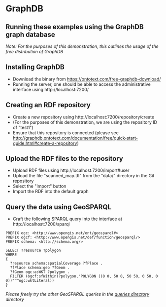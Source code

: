 # GraphDB
## Running these examples using the GraphDB graph database
_Note: For the purposes of this demonstration, this outlines the usage of the free distribution of GraphDB_

## Installing GraphDB
* Download the binary from https://ontotext.com/free-graphdb-download/
* Running the server, one should be able to access the administrative interface using http://localhost:7200/

## Creating an RDF repository
* Create a new repository using http://localhost:7200/repository/create
* (For the purposes of this demonstration, we are using the repository ID of "test1")
* Ensure that this repository is connected (please see http://graphdb.ontotext.com/documentation/free/quick-start-guide.html#create-a-repository)

## Upload the RDF files to the repository
* Upload RDF files using http://localhost:7200/import#user
* Upload the file "scanned_map.ttl" from the "data/" directory in the Git repository
* Select the "Import" button
* Import the RDF into the default graph

## Query the data using GeoSPARQL
* Craft the following SPARQL query into the interface at http://localhost:7200/sparql
```
PREFIX ogc: <http://www.opengis.net/ont/geosparql#>
PREFIX ogcf: <http://www.opengis.net/def/function/geosparql/>
PREFIX schema: <http://schema.org/>

SELECT ?resource ?polygon
WHERE
{
  ?resource schema:spatialCoverage ?fPlace .
  ?fPlace schema:geo ?fGeom .
  ?fGeom ogc:asWKT ?polygon .
  FILTER (ogcf:sfWithin(?polygon,"POLYGON ((0 0, 50 0, 50 50, 0 50, 0 0))"^^ogc:wktLiteral))
}
```
*Please freely try the other GeoSPARQL queries in the [queries directory](https://github.com/jrgriffiniii/geo-predicates-ref-models/tree/master/graphdb/queries) directory*
